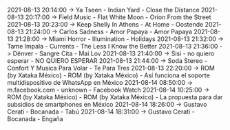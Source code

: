 2021-08-13 20:14:00 -> Ya Tseen - Indian Yard - Close the Distance
2021-08-13 20:17:00 -> Field Music - Flat White Moon - Orion From the Street
2021-08-13 20:23:00 -> Keep Shelly In Athens - At Home - Oostende
2021-08-13 21:24:00 -> Carlos Sadness - Amor Papaya - Amor Papaya
2021-08-13 21:28:00 -> Miami Horror - Illumination - Holidays
2021-08-13 21:32:00 -> Tame Impala - Currents - The Less I Know the Better
2021-08-13 21:36:00 -> Dënver - Sangre Cita - Mai Lov
2021-08-13 21:40:00 -> Sisi - no quiero esperar - NO QUIERO ESPERAR
2021-08-13 21:44:00 -> Soda Stereo - Confort Y Musica Para Volar - Te Para Tres
2021-08-13 22:20:00 -> ROM (by Xataka México) - ROM (by Xataka México) - Así funciona el soporte multidispositivo de WhatsApp en México
2021-08-14 08:50:00 -> m.facebook.com - unknown - Facebook Watch
2021-08-14 10:25:00 -> ROM (by Xataka México) - ROM (by Xataka México) - La propuesta para dar subsidios de smartphones en México
2021-08-14 18:26:00 -> Gustavo Cerati - Bocanada - Tabú
2021-08-14 18:31:00 -> Gustavo Cerati - Bocanada - Engaña
